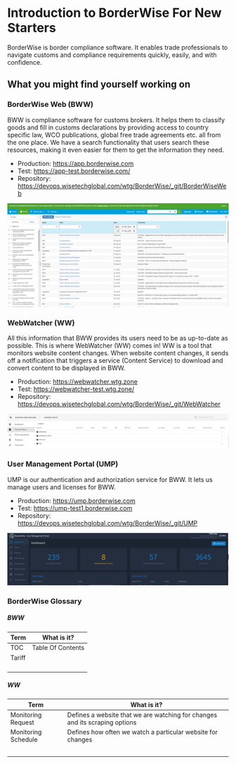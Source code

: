# Introduction to BorderWise For New Starters

BorderWise is border compliance software. It enables trade professionals to navigate customs and compliance requirements quickly, easily, and with confidence. ​

## What you might find yourself working on

### BorderWise Web (BWW)

BWW is compliance software for customs brokers. It helps them to classify goods and fill in customs declarations by providing access to country specific law, WCO publications, global free trade agreements etc. all from the one place. We have a search functionality that users search these resources, making it even easier for them to get the information they need.

- Production: https://app.borderwise.com
- Test: https://app-test.borderwise.com/
- Repository: https://devops.wisetechglobal.com/wtg/BorderWise/_git/BorderWiseWeb

![BWW.png](/.attachments/BWW-87a553d6-d998-4628-aa18-6fad8a8cd7e6.png)

### WebWatcher (WW)

All this information that BWW provides its users need to be as up-to-date as possible. This is where WebWatcher (WW) comes in! WW is a tool that monitors website content changes. When website content changes, it sends off a notification that triggers a service (Content Service) to download and convert content to be displayed in BWW.

- Production: https://webwatcher.wtg.zone
- Test: https://webwatcher-test.wtg.zone/
- Repository: https://devops.wisetechglobal.com/wtg/BorderWise/_git/WebWatcher

![WW.png](/.attachments/WW-0f1ad6d1-9959-4304-abf3-b302a5df440b.png)

### User Management Portal (UMP)

UMP is our authentication and authorization service for BWW. It lets us manage users and licenses for BWW.

- Production: https://ump.borderwise.com
- Test: https://ump-test1.borderwise.com
- Repository: https://devops.wisetechglobal.com/wtg/BorderWise/_git/UMP

![UMP.png](/.attachments/UMP-1717fdb5-1bb3-4765-906f-eab63191f4c3.png)

### BorderWise Glossary

##### BWW

| Term   | What is it?       |
| ------ | ----------------- |
| TOC    | Table Of Contents |
| Tariff |                   |
|        |                   |
|        |                   |
|        |                   |
|        |                   |

##### WW

| Term     | What is it? |
| -------- | ----------- |
| Monitoring Request|Defines a website that we are watching for changes and its scraping options|
| Monitoring Schedule|Defines how often we watch a particular website for changes|
|          |             |
|          |             |
|          |             |
|          |             |
|          |             |
